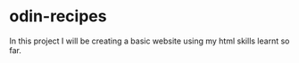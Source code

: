 # odin-recipes
In this project I will be creating a basic website using my html skills learnt so far.